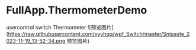 # FullApp.ThermometerDemo

usercontrol 
switch  Thermometer
![预览图片] (https://raw.githubusercontent.com/xyyhqq/wpf_Switch/master/Snipaste_2023-11-19_13-52-34.png 预览图片)